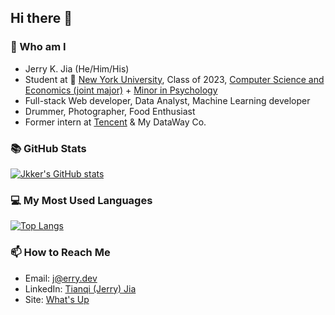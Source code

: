 ## Hi there 👋


### 🙋‍ Who am I

- Jerry K. Jia (He/Him/His)
- Student at 🏫  [New York University](https://www.nyu.edu/), Class of 2023, [Computer Science and Economics (joint major)](https://cs.nyu.edu/home/undergrad/major_programs.html) + [Minor in Psychology](https://as.nyu.edu/content/nyu-as/as/departments/psychology/undergraduate/program-requirements.html)
- Full-stack Web developer, Data Analyst, Machine Learning developer
- Drummer, Photographer, Food Enthusiast
- Former intern at [Tencent](https://intl.cloud.tencent.com/) & My DataWay Co.

### 📚 GitHub Stats
[![Jkker's GitHub stats](https://github-stats.jerrykjia.com/api?username=Jkker&theme=dracula&count_private=true)](https://github.com/Jkker/github-readme-stats)

### 💻 My Most Used Languages
[![Top Langs](https://github-stats.jerrykjia.com/api/top-langs/?username=Jkker&theme=dracula&langs_count=6&layout=compact&count_private=true)](https://github.com/Jkker/github-readme-stats)


### 📫 How to Reach Me
- Email: [j@erry.dev](mailto:j@erry.dev)
- LinkedIn: [Tianqi (Jerry) Jia](https://www.linkedin.com/in/jerrykjia/)
- Site: [What's Up](https://www.jerrykjia.com/)

<!--
**Jkker/Jkker** is a ✨ _special_ ✨ repository because its `README.md` (this file) appears on your GitHub profile.

Here are some ideas to get you started:

- 🔭 I’m currently working on ...
- 🌱 I’m currently learning ...
- 👯 I’m looking to collaborate on ...
- 🤔 I’m looking for help with ...
- 💬 Ask me about ...
- 📫 How to reach me: ...
- 😄 Pronouns: ...
- ⚡ Fun fact: ...
-->
